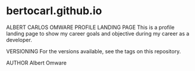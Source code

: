 # bertocarl.github.io

ALBERT CARLOS OMWARE PROFILE LANDING PAGE
This is a profile landing page to show my career goals and objective during my career as a developer.

VERSIONING
For the versions available, see the tags on this repository.

AUTHOR
Albert Omware 



